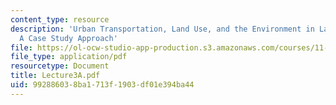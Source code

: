 ```yaml
---
content_type: resource
description: 'Urban Transportation, Land Use, and the Environment in Latin America:
  A Case Study Approach'
file: https://ol-ocw-studio-app-production.s3.amazonaws.com/courses/11-943j-urban-transportation-land-use-and-the-environment-spring-2002/992886038ba1713f1903df01e394ba44_Lecture3A.pdf
file_type: application/pdf
resourcetype: Document
title: Lecture3A.pdf
uid: 99288603-8ba1-713f-1903-df01e394ba44
---
```

